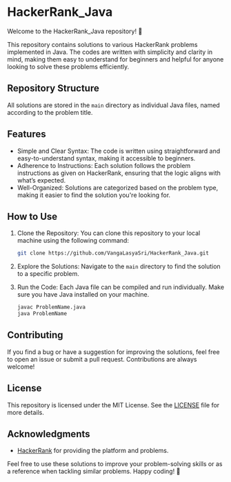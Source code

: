 # HackerRank_Java

Welcome to the HackerRank_Java repository! 🚀

This repository contains solutions to various HackerRank problems implemented in Java. The codes are written with simplicity and clarity in mind, making them easy to understand for beginners and helpful for anyone looking to solve these problems efficiently.

## Repository Structure

All solutions are stored in the `main` directory as individual Java files, named according to the problem title.

## Features

- Simple and Clear Syntax: The code is written using straightforward and easy-to-understand syntax, making it accessible to beginners.
- Adherence to Instructions: Each solution follows the problem instructions as given on HackerRank, ensuring that the logic aligns with what’s expected.
- Well-Organized: Solutions are categorized based on the problem type, making it easier to find the solution you're looking for.

## How to Use

1. Clone the Repository: You can clone this repository to your local machine using the following command:
    ```bash
    git clone https://github.com/VangaLasyaSri/HackerRank_Java.git
    ```

2. Explore the Solutions: Navigate to the `main` directory to find the solution to a specific problem.

3. Run the Code: Each Java file can be compiled and run individually. Make sure you have Java installed on your machine.

    ```bash
    javac ProblemName.java
    java ProblemName
    ```

## Contributing

If you find a bug or have a suggestion for improving the solutions, feel free to open an issue or submit a pull request. Contributions are always welcome!

## License

This repository is licensed under the MIT License. See the [LICENSE](LICENSE) file for more details.

## Acknowledgments

- [HackerRank](https://www.hackerrank.com/) for providing the platform and problems.


Feel free to use these solutions to improve your problem-solving skills or as a reference when tackling similar problems. Happy coding! 🎉

